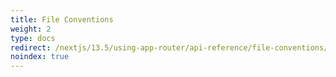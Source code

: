 ```yaml
---
title: File Conventions
weight: 2
type: docs
redirect: /nextjs/13.5/using-app-router/api-reference/file-conventions/error
noindex: true
---
```

